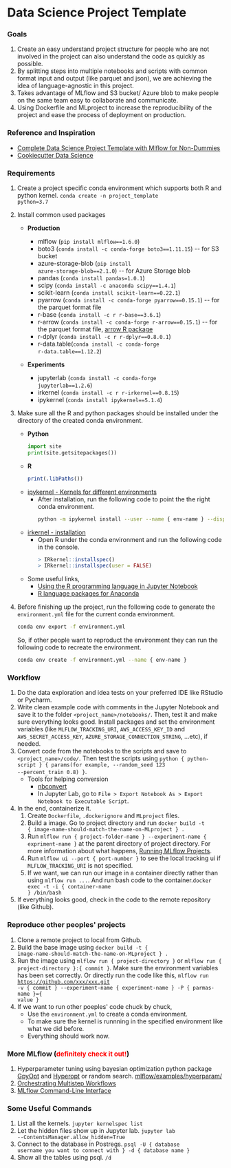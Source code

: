 # Data Science Project Template 

### Goals
1. Create an easy understand project structure for people who are not involved in the project can also understand the code as quickly as possible. 
2. By splitting steps into multiple notebooks and scripts with common format input and output (like parquet and json), we are achieving the idea of language-agnostic in this project. 
3. Takes advantage of MLflow and S3 bucket/ Azure blob to make people on the same team easy to collaborate and communicate. 
4. Using Dockerfile and MLproject to increase the reproducibility of the project and ease the process of deployment on production. 

### Reference and Inspiration
* [Complete Data Science Project Template with Mlflow for Non-Dummies](https://towardsdatascience.com/complete-data-science-project-template-with-mlflow-for-non-dummies-d082165559eb)
* [Cookiecutter Data Science](https://drivendata.github.io/cookiecutter-data-science/)

### Requirements

1. Create a project specific conda environment which supports both R and python kernel. <code>conda create -n project_template python=3.7</code>

2. Install common used packages  
    * **Production**
        * mlflow (<code>pip install mlflow==1.6.0</code>)
        * boto3 (<code>conda install -c conda-forge boto3==1.11.15</code>) -- for S3 bucket
        * azure-storage-blob (<code>pip install azure-storage-blob==2.1.0</code>) -- for Azure Storage blob
        * pandas (<code>conda install pandas=1.0.1</code>)
        * scipy (<code>conda install -c anaconda scipy==1.4.1</code>)
        * scikit-learn (<code>conda install scikit-learn==0.22.1</code>)
        * pyarrow (<code>conda install -c conda-forge pyarrow==0.15.1</code>) -- for the parquet format file
        * r-base (<code>conda install -c r r-base==3.6.1</code>) 
        * r-arrow (<code>conda install -c conda-forge r-arrow==0.15.1</code>) -- for the parquet format file, [arrow R package](https://arrow.apache.org/docs/r/) 
        * r-dplyr (<code>conda install -c r r-dplyr==0.8.0.1</code>)
        * r-data.table(<code>conda install -c conda-forge r-data.table==1.12.2</code>)
       
   * **Experiments**
       * jupyterlab (<code>conda install -c conda-forge jupyterlab==1.2.6</code>)
       * irkernel (<code>conda install -c r r-irkernel==0.8.15</code>)
       * ipykernel (<code>conda install ipykernel==5.1.4</code>)


3. Make sure all the R and python packages should be installed under the directory of the created conda environment. 
    * **Python**
        ```python
        import site
        print(site.getsitepackages())
        ```
    * **R**
        ```r
        print(.libPaths())
        ```
    * [ipykernel - Kernels for different environments](https://ipython.readthedocs.io/en/stable/install/kernel_install.html#kernels-for-different-environments)
        * After installation, run the following code to point the the right conda environment.
            ```bash
            python -m ipykernel install --user --name { env-name } --display-name "{ display-name }"
            ```
    * [irkernel - installation](https://irkernel.github.io/installation/)
        * Open R under the conda environment and run the following code in the console. 
            ```R
            > IRkernel::installspec()
            > IRkernel::installspec(user = FALSE)
            ```
    * Some useful links,
        * [Using the R programming language in Jupyter Notebook](https://docs.anaconda.com/anaconda/navigator/tutorials/r-lang/)
        * [R language packages for Anaconda](https://docs.anaconda.com/anaconda/packages/r-language-pkg-docs/) 
   
4. Before finishing up the project, run the following code to generate the <code>environment.yml</code> file for the current conda environment. 
    ```bash
    conda env export -f environment.yml 
    ```
    So, if other people want to reproduct the environment they can run the following code to recreate the environment. 
    ```bash
    conda env create -f environment.yml --name { env-name }
    ```
    
### Workflow
1. Do the data exploration and idea tests on your preferred IDE like RStudio or Pycharm.  
2. Write clean example code with comments in the Jupyter Notebook and save it to the folder <code><project_name>/notebooks/</code>. Then, test it and make sure everything looks good. Install packages and set the environment variables (like <code>MLFLOW_TRACKING_URI</code>, <code>AWS_ACCESS_KEY_ID</code> and <code>AWS_SECRET_ACCESS_KEY</code>, <code>AZURE_STORAGE_CONNECTION_STRING</code>, ...etc), if needed. 
3. Convert code from the notebooks to the scripts and save to <code><project_name>/code/</code>. Then test the scripts using <code>python { python-script } { params(for example, --random_seed 123 --percent_train 0.8) }</code>. 
    * Tools for helping conversion
        * [nbconvert](https://nbconvert.readthedocs.io/en/latest/)
        * In Jupyter Lab, go to <code>File > Export Notebook As > Export Notebook to Executable Script</code>. 
4. In the end, containerize it.
    1. Create  <code>Dockerfile</code>, <code>.dockerignore</code> and <code>MLproject</code> files.
    2. Build a image. Go to project directory and run <code>docker build -t { image-name-should-match-the-name-on-MLproject } .</code>
    3. Run <code>mlflow run { project-folder-name } --experiment-name { expriment-name }</code> at the parent directory of project directory. For more information about what happens, [Running MLflow Projects](https://www.mlflow.org/docs/latest/quickstart.html#running-mlflow-projects).
    4. Run <code>mlflow ui --port { port-number }</code> to see the local tracking ui if <code>MLFLOW_TRACKING_URI</code> is not specified.
    5. If we want, we can run our image in a container directly rather than using <code>mlflow run ...</code>. And run bash code to the container.<code>docker exec -t -i { container-name } /bin/bash</code>
5. If everything looks good, check in the code to the remote repository (like Github).

### Reproduce other peoples' projects
1. Clone a remote project to local from Github.
2. Build the base image using <code>docker build -t { image-name-should-match-the-name-on-MLproject } . </code>
3. Run the image using <code>mlflow run { project-directory }</code> or <code>mlflow run { project-directory }:{ commit }</code>. Make sure the environment variables has been set correctly. Or directly run the code like this, <code>mlflow run https://github.com/xxx/xxx.git -v { commit } --experiment-name { experiment-name } -P { parmas-name }={ value }</code>
4. If we want to run other poeples' code chuck by chuck, 
    * Use the <code>environment.yml</code> to create a conda environment.
    * To make sure the kernel is runnning in the specified environment like what we did before. 
    * Everything should work now. 
    
### More MLflow (<span style="color:red;font-size:15px">definitely check it out!</span>)

1. Hyperparameter tuning using bayesian optimization python package [GpyOpt](https://sheffieldml.github.io/GPyOpt/) and [Hyperopt](Hyperopt) or random search. [mlflow/examples/hyperparam/](https://github.com/mlflow/mlflow/tree/master/examples/hyperparam)
2. [Orchestrating Multistep Workflows](https://github.com/mlflow/mlflow/tree/master/examples/multistep_workflow)
3. [MLflow Command-Line Interface](https://www.mlflow.org/docs/latest/cli.html)

### Some Useful Commands
1. List all the kernels. <code>jupyter kernelspec list</code>
2. Let the hidden files show up in Jupyter lab. <code>jupyter lab --ContentsManager.allow_hidden=True</code> 
2. Connect to the database in Postregs. <code>psql -U { database username you want to connect with } -d { database name }</code>
3. Show all the tables using psql. <code>/d</code>

   


